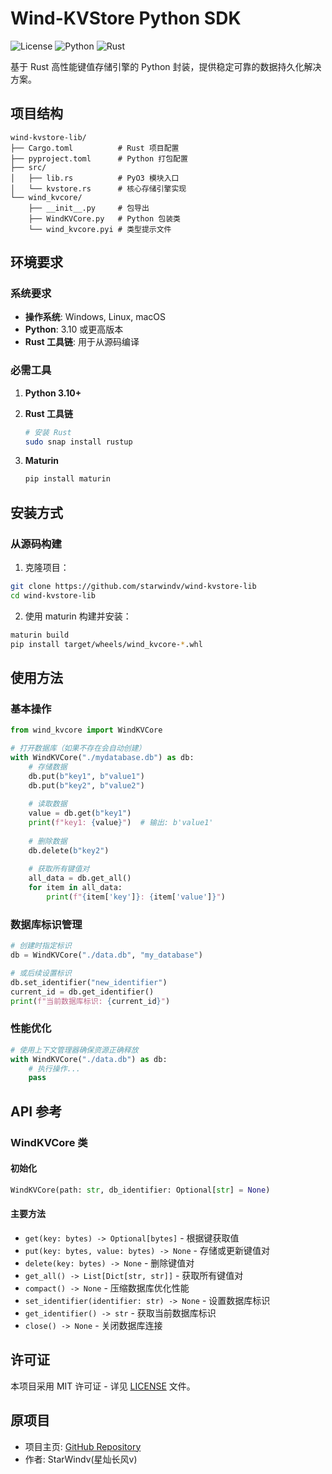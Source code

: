 # Wind-KVStore Python SDK

![License](https://img.shields.io/badge/license-MIT-blue.svg)
![Python](https://img.shields.io/badge/python-3.10%2B-blue)
![Rust](https://img.shields.io/badge/rust-2024%20edition-orange)

基于 Rust 高性能键值存储引擎的 Python 封装，提供稳定可靠的数据持久化解决方案。

## 项目结构

```
wind-kvstore-lib/
├── Cargo.toml          # Rust 项目配置
├── pyproject.toml      # Python 打包配置
├── src/
│   ├── lib.rs          # PyO3 模块入口
│   └── kvstore.rs      # 核心存储引擎实现
└── wind_kvcore/
    ├── __init__.py     # 包导出
    ├── WindKVCore.py   # Python 包装类
    └── wind_kvcore.pyi # 类型提示文件
```

## 环境要求

### 系统要求
- **操作系统**: Windows, Linux, macOS
- **Python**: 3.10 或更高版本
- **Rust 工具链**: 用于从源码编译

### 必需工具
1. **Python 3.10+**
2. **Rust 工具链**
   ```bash
   # 安装 Rust
   sudo snap install rustup
   ```

3. **Maturin**
   ```bash
   pip install maturin
   ```

## 安装方式

### 从源码构建

1. 克隆项目：
```bash
git clone https://github.com/starwindv/wind-kvstore-lib
cd wind-kvstore-lib
```

2. 使用 maturin 构建并安装：
```bash
maturin build
pip install target/wheels/wind_kvcore-*.whl
```


## 使用方法

### 基本操作

```python
from wind_kvcore import WindKVCore

# 打开数据库（如果不存在会自动创建）
with WindKVCore("./mydatabase.db") as db:
    # 存储数据
    db.put(b"key1", b"value1")
    db.put(b"key2", b"value2")
    
    # 读取数据
    value = db.get(b"key1")
    print(f"key1: {value}")  # 输出: b'value1'
    
    # 删除数据
    db.delete(b"key2")
    
    # 获取所有键值对
    all_data = db.get_all()
    for item in all_data:
        print(f"{item['key']}: {item['value']}")
```

### 数据库标识管理

```python
# 创建时指定标识
db = WindKVCore("./data.db", "my_database")

# 或后续设置标识
db.set_identifier("new_identifier")
current_id = db.get_identifier()
print(f"当前数据库标识: {current_id}")
```

### 性能优化

```python
# 使用上下文管理器确保资源正确释放
with WindKVCore("./data.db") as db:
    # 执行操作...
    pass
```

## API 参考

### WindKVCore 类

#### 初始化
```python
WindKVCore(path: str, db_identifier: Optional[str] = None)
```

#### 主要方法
- `get(key: bytes) -> Optional[bytes]` - 根据键获取值
- `put(key: bytes, value: bytes) -> None` - 存储或更新键值对
- `delete(key: bytes) -> None` - 删除键值对
- `get_all() -> List[Dict[str, str]]` - 获取所有键值对
- `compact() -> None` - 压缩数据库优化性能
- `set_identifier(identifier: str) -> None` - 设置数据库标识
- `get_identifier() -> str` - 获取当前数据库标识
- `close() -> None` - 关闭数据库连接


## 许可证

本项目采用 MIT 许可证 - 详见 [LICENSE](LICENSE) 文件。

## 原项目

- 项目主页: [GitHub Repository](https://github.com/StarWindv/Wind-KVStore)
- 作者: StarWindv(星灿长风v)
